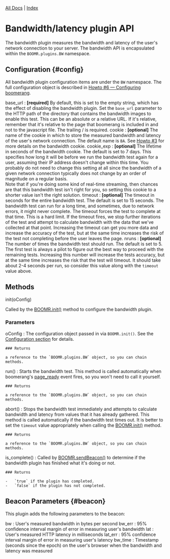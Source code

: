[All Docs](../) | [Index](index.html)

Bandwidth/latency plugin API
============================

The bandwidth plugin measures the bandwidth and latency of the user's
network connection to your server. The bandwidth API is encapsulated
within the `BOOMR.plugins.BW` namespace.

Configuration {#config}
-------------

All bandwidth plugin configuration items are under the `BW` namespace.
The full configuration object is described in [Howto \#6 — Configuring
boomerang](../howtos/howto-6.html).

base\_url
:   **[required]** By default, this is set to the empty string, which
    has the effect of disabling the bandwidth plugin. Set the `base_url`
    parameter to the HTTP path of the directory that contains the
    bandwidth images to enable this test. This can be an absolute or a
    relative URL. If it's relative, remember that it's relative to the
    page that boomerang is included in and not to the javascript file.
    The trailing / is required.
cookie
:   **[optional]** The name of the cookie in which to store the measured
    bandwidth and latency of the user's network connection. The default
    name is `BA`. See [Howto \#3](howto-3.html) for more details on the
    bandwidth cookie.
cookie\_exp
:   **[optional]** The lifetime in seconds of the bandwidth cookie. The
    default is set to 7 days. This specifies how long it will be before
    we run the bandwidth test again for a user, assuming their IP
    address doesn't change within this time. You probably do not need to
    change this setting at all since the bandwidth of a given network
    connection typically does not change by an order of magnitude on a
    regular basis.\
     Note that if you're doing some kind of real-time streaming, then
    chances are that this bandwidth test isn't right for you, so setting
    this cookie to a shorter value isn't the right solution.
timeout
:   **[optional]** The timeout in seconds for the entire bandwidth test.
    The default is set to 15 seconds. The bandwidth test can run for a
    long time, and sometimes, due to network errors, it might never
    complete. The timeout forces the test to complete at that time. This
    is a hard limit. If the timeout fires, we stop further iterations of
    the test and attempt to calculate bandwidth with the data that we've
    collected at that point. Increasing the timeout can get you more
    data and increase the accuracy of the test, but at the same time
    increases the risk of the test not completing before the user leaves
    the page.
nruns
:   **[optional]** The number of times the bandwidth test should run.
    The default is set to 5. The first test is always a pilot to figure
    out the best way to proceed with the remaining tests. Increasing
    this number will increase the tests accuracy, but at the same time
    increases the risk that the test will timeout. It should take about
    2-4 seconds per run, so consider this value along with the `timeout`
    value above.

Methods
-------

init(oConfig)

Called by the [BOOMR.init()](BOOMR.html#init) method to configure the
bandwidth plugin.

### Parameters

oConfig
:   The configuration object passed in via `BOOMR.init()`. See the
    [Configuration section](#config) for details.

    ### Returns

    a reference to the `BOOMR.plugins.BW` object, so you can chain
    methods.

run()
:   Starts the bandwidth test. This method is called automatically when
    boomerang's [page\_ready](BOOMR.html#page_ready) event fires, so you
    won't need to call it yourself.

    ### Returns

    a reference to the `BOOMR.plugins.BW` object, so you can chain
    methods.

abort()
:   Stops the bandwidth test immediately and attempts to calculate
    bandwidth and latency from values that it has already gathered. This
    method is called automatically if the bandwidth test times out. It
    is better to set the `timeout` value appropriately when calling the
    [BOOMR.init()](BOOMR.html#init) method.

    ### Returns

    a reference to the `BOOMR.plugins.BW` object, so you can chain
    methods.

is\_complete()
:   Called by [BOOMR.sendBeacon()](BOOMR.html#sendBeacon) to determine
    if the bandwidth plugin has finished what it's doing or not.

    ### Returns

    -   `true` if the plugin has completed.
    -   `false` if the plugin has not completed.

Beacon Parameters {#beacon}
-----------------

This plugin adds the following parameters to the beacon:

bw
:   User's measured bandwidth in bytes per second
bw\_err
:   95% confidence interval margin of error in measuring user's
    bandwidth
lat
:   User's measured HTTP latency in milliseconds
lat\_err
:   95% confidence interval margin of error in measuring user's latency
bw\_time
:   Timestamp (seconds since the epoch) on the user's browser when the
    bandwidth and latency was measured
